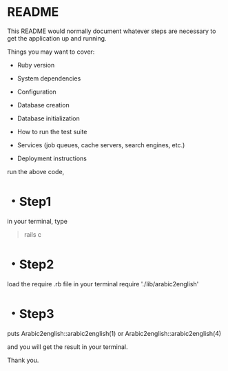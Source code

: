 # README

This README would normally document whatever steps are necessary to get the
application up and running.

Things you may want to cover:

* Ruby version

* System dependencies

* Configuration

* Database creation

* Database initialization

* How to run the test suite

* Services (job queues, cache servers, search engines, etc.)

* Deployment instructions

run the above code,
# ・Step1
  in your terminal, type
  > rails c

# ・Step2
  load the require .rb file in your terminal
  require './lib/arabic2english'

# ・Step3
  puts Arabic2english::arabic2english(1)
  or
  Arabic2english::arabic2english(4)

and you will get the result in your terminal.

Thank you.
